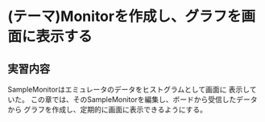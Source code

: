 (テーマ)Monitorを作成し、グラフを画面に表示する
===================================================================

実習内容
--------

SampleMonitorはエミュレータのデータをヒストグラムとして画面に
表示していた。
この章では、そのSampleMonitorを編集し、ボードから受信したデータから
グラフを作成し、定期的に画面に表示できるようにする。




